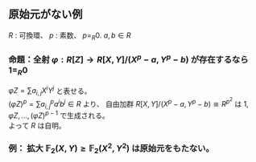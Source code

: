 ## 原始元がない例
$R$ : 可換環、 $p$ : 素数、 $p=_R0$.
$a,b\in R$
### 命題：全射 $\varphi : R[Z]\to R[X,Y]/(X^p-a,Y^p-b)$ が存在するなら $1=_R0$
$\varphi Z = \sum a_{i,j}X^iY^j$ と表せる。  
$(\varphi Z)^p = \sum a_{i,j}^pa^ib^j\in R$ より、
自由加群 $R[X,Y]/(X^p-a,Y^p-b)\cong R^{p^2}$ は $1,\varphi Z,\ldots,(\varphi Z)^{p-1}$ で生成される。  
よって $R$ は自明。
### 例： 拡大 $\mathbb{F}_2(X,Y)\geq \mathbb{F}_2(X^2,Y^2)$ は原始元をもたない。
